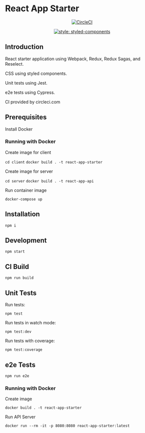 # React App Starter

<center>

[![CircleCI](https://circleci.com/gh/MarkAPhillips/react-app-starter/tree/master.svg?style=svg)](https://circleci.com/gh/MarkAPhillips/react-app-starter/tree/master)

[![style: styled-components](https://img.shields.io/badge/style-%F0%9F%92%85%20styled--components-orange.svg?colorB=daa357&colorA=db748e)](https://github.com/styled-components/styled-components)

</center>

## Introduction

React starter application using Webpack, Redux, Redux Sagas, and Reselect.

CSS using styled components.

Unit tests using Jest.

e2e tests using Cypress.

CI provided by circleci.com

## Prerequisites

Install Docker

### Running with Docker

Create image for client

```cd client```
```docker build . -t react-app-starter```

Create image for server

```cd server```
```docker build . -t react-app-api```

Run container image

```docker-compose up```

## Installation

```npm i```

## Development

``` npm start ```

## CI Build

```npm run build```

## Unit Tests

Run tests:

```npm test```

Run tests in watch mode:

```npm test:dev```

Run tests with coverage:

```npm test:coverage```

## e2e Tests

``` npm run e2e ```

### Running with Docker

Create image

```docker build . -t react-app-starter```

Run API Server

```docker run --rm -it -p 8080:8080 react-app-starter:latest```
